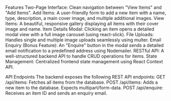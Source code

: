 Features
Two-Page Interface: Clean navigation between "View Items" and "Add Items".
Add Items: A user-friendly form to add a new item with a name, type, description, a main cover image, and multiple additional images.
View Items: A beautiful, responsive gallery displaying all items with their cover image and name.
Item Details Modal: Clicking an item opens a detailed modal view with a full image carousel (using react-slick).
File Uploads: Handles single and multiple image uploads seamlessly using multer.
Email Enquiry (Bonus Feature): An "Enquire" button in the modal sends a detailed email notification to a predefined address using Nodemailer.
RESTful API: A well-structured backend API to handle CRUD operations for items.
State Management: Centralized frontend state management using React Context API.

API Endpoints
The backend exposes the following REST API endpoints:
GET /api/items: Fetches all items from the database.
POST /api/items: Adds a new item to the database. Expects multipart/form-data.
POST /api/enquire: Receives an item ID and sends an enquiry email.
